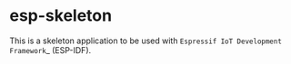 # esp-skeleton
This is a skeleton application to be used with `Espressif IoT Development Framework`_ (ESP-IDF).
